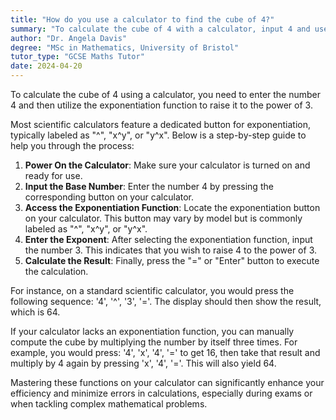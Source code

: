 ```yaml
---
title: "How do you use a calculator to find the cube of 4?"
summary: "To calculate the cube of 4 with a calculator, input 4 and use the exponentiation function to raise it to the power of 3."
author: "Dr. Angela Davis"
degree: "MSc in Mathematics, University of Bristol"
tutor_type: "GCSE Maths Tutor"
date: 2024-04-20
---
```


To calculate the cube of $4$ using a calculator, you need to enter the number $4$ and then utilize the exponentiation function to raise it to the power of $3$.

Most scientific calculators feature a dedicated button for exponentiation, typically labeled as "^", "x^y", or "y^x". Below is a step-by-step guide to help you through the process:

1. **Power On the Calculator**: Make sure your calculator is turned on and ready for use.
2. **Input the Base Number**: Enter the number $4$ by pressing the corresponding button on your calculator.
3. **Access the Exponentiation Function**: Locate the exponentiation button on your calculator. This button may vary by model but is commonly labeled as "^", "x^y", or "y^x".
4. **Enter the Exponent**: After selecting the exponentiation function, input the number $3$. This indicates that you wish to raise $4$ to the power of $3$.
5. **Calculate the Result**: Finally, press the "=" or "Enter" button to execute the calculation.

For instance, on a standard scientific calculator, you would press the following sequence: '4', '^', '3', '='. The display should then show the result, which is $64$.

If your calculator lacks an exponentiation function, you can manually compute the cube by multiplying the number by itself three times. For example, you would press: '4', 'x', '4', '=' to get $16$, then take that result and multiply by $4$ again by pressing 'x', '4', '='. This will also yield $64$.

Mastering these functions on your calculator can significantly enhance your efficiency and minimize errors in calculations, especially during exams or when tackling complex mathematical problems.
    